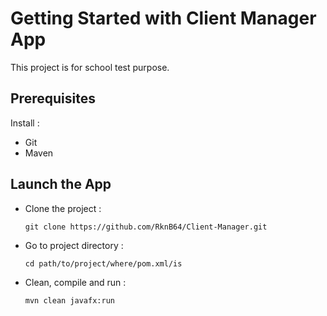 # Getting Started with Client Manager App

This project is for school test purpose.

## Prerequisites

Install :
- Git
- Maven

## Launch the App

- Clone the project :
  ```
  git clone https://github.com/RknB64/Client-Manager.git
  ```
  
- Go to project directory :
  ```
  cd path/to/project/where/pom.xml/is
  ```
  
- Clean, compile and run :
  ```
  mvn clean javafx:run
  ```

